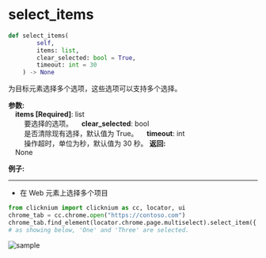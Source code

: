# select_items
```python
def select_items(
        self,
        items: list,
        clear_selected: bool = True,
        timeout: int = 30
    ) -> None
```  

为目标元素选择多个选项，这些选项可以支持多个选择。

**参数:**  
    &emsp;**items [Required]**: list  
        &emsp;&emsp; 要选择的选项。
    &emsp;**clear_selected**: bool  
        &emsp;&emsp; 是否清除现有选择，默认值为 True。
    &emsp;**timeout**: int  
        &emsp;&emsp;  操作超时，单位为秒，默认值为 30 秒。
**返回:**  
    &emsp;None

**例子:**
***
- 在 Web 元素上选择多个项目
  
```python
from clicknium import clicknium as cc, locator, ui
chrome_tab = cc.chrome.open("https://contoso.com")  
chrome_tab.find_element(locator.chrome.page.multiselect).select_item({'One', 'Three'})  
# as showing below, 'One' and 'Three' are selected.
```

![sample](../../../img/select_items_sample2.png)  